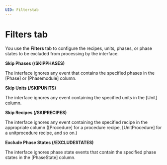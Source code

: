 ```yaml
---
UID: Filterstab
---
```


# Filters tab

You use the **Filters** tab to configure the recipes, units, phases, or phase states to be excluded from processing by the interface.

**Skip Phases (/SKIPPHASES)**

The interface ignores any event that contains the specified phases in the [Phase] or [Phasemodule] column.

**Skip Units (/SKIPUNITS)**

The interface ignores any event containing the specified units in the [Unit] column. 

**Skip Recipes (/SKIPRECIPES)**

The interface ignores any event containing the specified recipe in the appropriate column ([Procedure] for a procedure recipe, [UnitProcedure] for a unitprocedure recipe, and so on.) 

**Exclude Phase States (/EXCLUDESTATES)**

The interface ignores phase state events that contain the specified phase states in the [PhaseState] column. 

